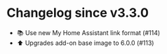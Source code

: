 # Changelog since v3.3.0
- 📚 Use new My Home Assistant link format (#114) 
- ⬆️ Upgrades add-on base image to 6.0.0 (#113) 
